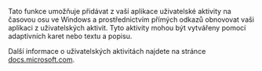 ﻿Tato funkce umožňuje přidávat z vaší aplikace uživatelské aktivity na časovou osu ve Windows a prostřednictvím přímých odkazů obnovovat vaši aplikaci z uživatelských aktivit. Tyto aktivity mohou být vytvářeny pomocí adaptivních karet nebo textu a popisu.

Další informace o uživatelských aktivitách najdete na stránce [docs.microsoft.com](https://docs.microsoft.com/windows/uwp/launch-resume/useractivities).